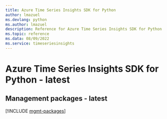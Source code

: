 ```yaml
---
title: Azure Time Series Insights SDK for Python
author: lmazuel
ms.devlang: python
ms.author: lmazuel
description: Reference for Azure Time Series Insights SDK for Python
ms.topic: reference
ms.data: 08/09/2022
ms.service: timeseriesinsights
---
```

# Azure Time Series Insights SDK for Python - latest

## Management packages - latest
[!INCLUDE [mgmt-packages](time-series-insights-mgmt-index.md)]